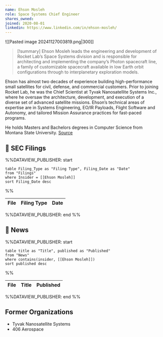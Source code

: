```yaml
---
name: Ehson Mosleh
role: Space Systems Chief Engineer
shares_owned: 
joined: 2020-08-01
linkedin: https://www.linkedin.com/in/ehson-mosleh/
---
```


![[Pasted image 20241127003819.png|300]]

>[!summary]
Ehson Mosleh leads the engineering and development of Rocket Lab’s Space Systems division and is responsible for architecting and implementing the company’s Photon spacecraft line, a family of customizable spacecraft available in low Earth orbit configurations through to interplanetary exploration models.
>
Ehson has almost two decades of experience building high-performance small satellites for civil, defense, and commercial customers. Prior to joining Rocket Lab, he was the Chief Scientist at Tyvak Nanosatellite Systems Inc., where he oversaw the architecture, development, and execution of a diverse set of advanced satellite missions. Ehson’s technical areas of expertise are in Systems Engineering, EO/IR Payloads, Flight Software and Autonomy, and tailored Mission Assurance practices for fast-paced programs.
>
He holds Masters and Bachelors degrees in Computer Science from Montana State University.
[Source](https://www.rocketlabusa.com/about/team/)

## 💼 SEC Filings
%%DATAVIEW_PUBLISHER: start
```
table Filing_Type as "Filing Type", Filing_Date as "Date"
from "Filings"
where Insider = [[Ehson Mosleh]]
sort Filing_Date desc

```
%%

| File | Filing Type | Date |
| ---- | ----------- | ---- |

%%DATAVIEW_PUBLISHER: end %%
## 📰 News
%%DATAVIEW_PUBLISHER: start
```
table title as "Title", published as "Published"
from "News"
where contains(insider, [[Ehson Mosleh]])
sort published desc
```
%%

| File | Title | Published |
| ---- | ----- | --------- |

%%DATAVIEW_PUBLISHER: end %%

## Former Organizations

-  Tyvak Nanosatellite Systems
-  406 Aerospace